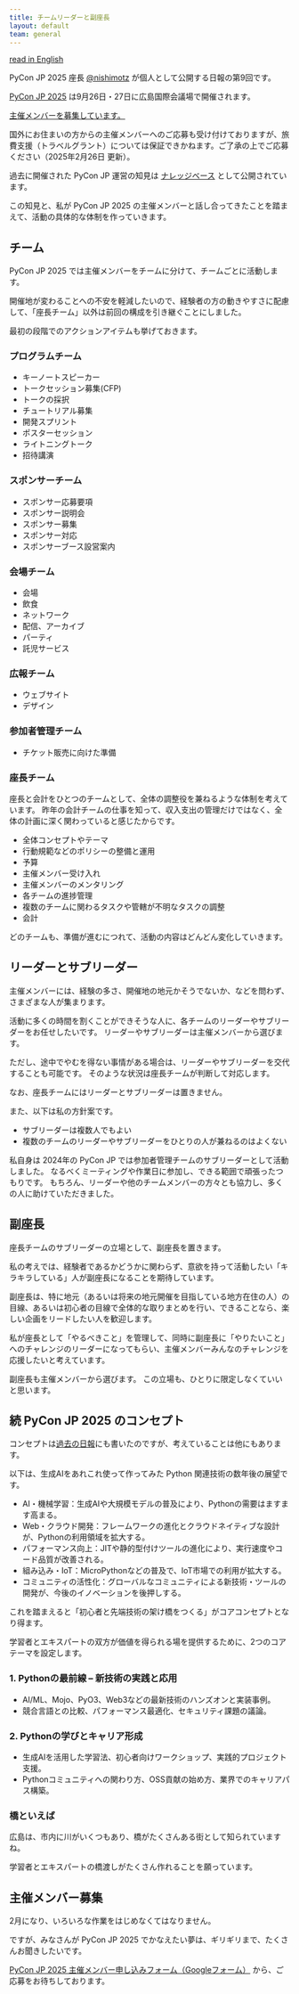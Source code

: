 ```yaml
---
title: チームリーダーと副座長
layout: default
team: general
---
```


[read in English](https://pyconjp-2025-chair.nishimotz.com/2025/02/02/teams-en.html)

PyCon JP 2025 座長 [@nishimotz](https://d.nishimotz.com/aboutme) が個人として公開する日報の第9回です。

[PyCon JP 2025](https://2025.pycon.jp/) は9月26日・27日に広島国際会議場で開催されます。

[主催メンバーを募集しています。](https://pyconjp.blogspot.com/2024/12/call-for-organizing-members-ja.html)

国外にお住まいの方からの主催メンバーへのご応募も受け付けておりますが、旅費支援（トラベルグラント）については保証できかねます。ご了承の上でご応募ください（2025年2月26日 更新）。

過去に開催された PyCon JP 運営の知見は [ナレッジベース](https://pyconjp.atlassian.net/wiki/spaces/pyconjp/pages/846528558/Teams) として公開されています。

この知見と、私が PyCon JP 2025 の主催メンバーと話し合ってきたことを踏まえて、活動の具体的な体制を作っていきます。

## チーム

PyCon JP 2025 では主催メンバーをチームに分けて、チームごとに活動します。

開催地が変わることへの不安を軽減したいので、経験者の方の動きやすさに配慮して、「座長チーム」以外は前回の構成を引き継ぐことにしました。

最初の段階でのアクションアイテムも挙げておきます。

### プログラムチーム

- キーノートスピーカー
- トークセッション募集(CFP)
- トークの採択
- チュートリアル募集
- 開発スプリント
- ポスターセッション
- ライトニングトーク
- 招待講演

### スポンサーチーム

- スポンサー応募要項
- スポンサー説明会
- スポンサー募集
- スポンサー対応
- スポンサーブース設営案内

### 会場チーム

- 会場
- 飲食
- ネットワーク
- 配信、アーカイブ
- パーティ
- 託児サービス

### 広報チーム

- ウェブサイト
- デザイン

### 参加者管理チーム

- チケット販売に向けた準備

### 座長チーム

座長と会計をひとつのチームとして、全体の調整役を兼ねるような体制を考えています。
昨年の会計チームの仕事を知って、収入支出の管理だけではなく、全体の計画に深く関わっていると感じたからです。

- 全体コンセプトやテーマ
- 行動規範などのポリシーの整備と運用
- 予算
- 主催メンバー受け入れ
- 主催メンバーのメンタリング
- 各チームの進捗管理
- 複数のチームに関わるタスクや管轄が不明なタスクの調整
- 会計

どのチームも、準備が進むにつれて、活動の内容はどんどん変化していきます。

## リーダーとサブリーダー

主催メンバーには、経験の多さ、開催地の地元かそうでないか、などを問わず、さまざまな人が集まります。

活動に多くの時間を割くことができそうな人に、各チームのリーダーやサブリーダーをお任せしたいです。
リーダーやサブリーダーは主催メンバーから選びます。

ただし、途中でやむを得ない事情がある場合は、リーダーやサブリーダーを交代することも可能です。
そのような状況は座長チームが判断して対応します。

なお、座長チームにはリーダーとサブリーダーは置きません。

また、以下は私の方針案です。

- サブリーダーは複数人でもよい
- 複数のチームのリーダーやサブリーダーをひとりの人が兼ねるのはよくない

私自身は 2024年の PyCon JP では参加者管理チームのサブリーダーとして活動しました。
なるべくミーティングや作業日に参加し、できる範囲で頑張ったつもりです。
もちろん、リーダーや他のチームメンバーの方々とも協力し、多くの人に助けていただきました。

## 副座長

座長チームのサブリーダーの立場として、副座長を置きます。

私の考えでは、経験者であるかどうかに関わらず、意欲を持って活動したい「キラキラしている」人が副座長になることを期待しています。

副座長は、特に地元（あるいは将来の地元開催を目指している地方在住の人）の目線、あるいは初心者の目線で全体的な取りまとめを行い、できることなら、楽しい企画をリードしたい人を歓迎します。

私が座長として「やるべきこと」を管理して、同時に副座長に「やりたいこと」へのチャレンジのリーダーになってもらい、主催メンバーみんなのチャレンジを応援したいと考えています。

副座長も主催メンバーから選びます。
この立場も、ひとりに限定しなくていいと思います。

## 続 PyCon JP 2025 のコンセプト

コンセプトは[過去の日報](https://pyconjp-2025-chair.nishimotz.com/2025/01/21/concepts-for-pycon-jp.html)にも書いたのですが、考えていることは他にもあります。

以下は、生成AIをあれこれ使って作ってみた Python 関連技術の数年後の展望です。

- AI・機械学習：生成AIや大規模モデルの普及により、Pythonの需要はますます高まる。
- Web・クラウド開発：フレームワークの進化とクラウドネイティブな設計が、Pythonの利用領域を拡大する。
- パフォーマンス向上：JITや静的型付けツールの進化により、実行速度やコード品質が改善される。
- 組み込み・IoT：MicroPythonなどの普及で、IoT市場での利用が拡大する。
- コミュニティの活性化：グローバルなコミュニティによる新技術・ツールの開発が、今後のイノベーションを後押しする。

これを踏まえると「初心者と先端技術の架け橋をつくる」がコアコンセプトとなり得ます。

学習者とエキスパートの双方が価値を得られる場を提供するために、2つのコアテーマを設定します。

### 1. Pythonの最前線 – 新技術の実践と応用

- AI/ML、Mojo、PyO3、Web3などの最新技術のハンズオンと実装事例。
- 競合言語との比較、パフォーマンス最適化、セキュリティ課題の議論。

### 2. Pythonの学びとキャリア形成

- 生成AIを活用した学習法、初心者向けワークショップ、実践的プロジェクト支援。
- Pythonコミュニティへの関わり方、OSS貢献の始め方、業界でのキャリアパス構築。

### 橋といえば

広島は、市内に川がいくつもあり、橋がたくさんある街として知られていますね。

学習者とエキスパートの橋渡しがたくさん作れることを願っています。

## 主催メンバー募集

2月になり、いろいろな作業をはじめなくてはなりません。

ですが、みなさんが PyCon JP 2025 でかなえたい夢は、ギリギリまで、たくさんお聞きしたいです。

[PyCon JP 2025 主催メンバー申し込みフォーム（Googleフォーム）](https://forms.gle/7irqYKhZVj7AY7LfA) から、ご応募をお待ちしております。
